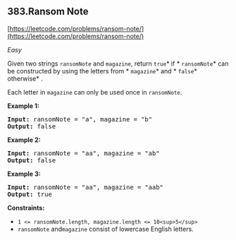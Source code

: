 ## 383.Ransom Note

[https://leetcode.com/problems/ransom-note/](https://leetcode.com/problems/ransom-note/)

*Easy*

Given two strings `ransomNote` and `magazine`, return `true`* if * `ransomNote`* can be constructed by using the letters from * `magazine`* and * `false`* otherwise* .

Each letter in `magazine` can only be used once in `ransomNote`.

**Example 1:**

<pre><strong>Input:</strong> ransomNote = "a", magazine = "b"
<strong>Output:</strong> false
</pre>

**Example 2:**

<pre><strong>Input:</strong> ransomNote = "aa", magazine = "ab"
<strong>Output:</strong> false
</pre>

**Example 3:**

<pre><strong>Input:</strong> ransomNote = "aa", magazine = "aab"
<strong>Output:</strong> true
</pre>

**Constraints:**

* `1 <= ransomNote.length, magazine.length <= 10<sup>5</sup>`
* `ransomNote` and`magazine` consist of lowercase English letters.
